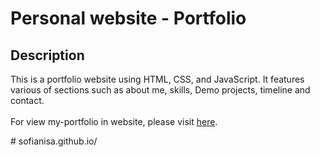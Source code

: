 # Personal website - Portfolio

## Description
<p>
    This is a portfolio website using HTML, CSS, and JavaScript. It features various of sections such as about me, skills, Demo projects, timeline and contact.
    <br> <br>
    For view my-portfolio in website, please visit <a href="https://sofianisa.github.io/">here</a>.
</p># sofianisa.github.io/
